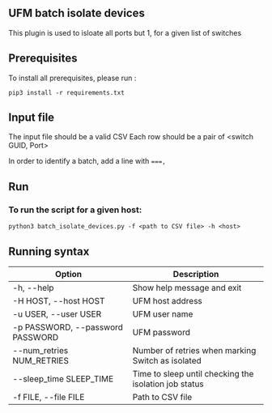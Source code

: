 UFM batch isolate devices
--------------------------------------------------------


This plugin is used to isloate all ports but 1, for a given list of switches


Prerequisites
--------------------------------------------------------

To install all prerequisites, please run :

    pip3 install -r requirements.txt

Input file
--------------------------------------------------------
The input file should be a valid CSV
Each row should be a pair of <switch GUID, Port>

In order to identify a batch, add a line with `===,`

Run
--------------------------------------------------------
###  To run the script for a given host:

    python3 batch_isolate_devices.py -f <path to CSV file> -h <host>


 Running syntax
--------------------------------------------------------

| Option                     | Description                                            |
|----------------------------|--------------------------------------------------------|
| -h, --help                 | Show help message and exit                             |
| -H HOST, --host HOST       | UFM host address                                       |
| -u USER, --user USER       | UFM user name                                          |
| -p PASSWORD, --password PASSWORD | UFM password                                       |
| --num_retries NUM_RETRIES  | Number of retries when marking Switch as isolated      |
| --sleep_time SLEEP_TIME    | Time to sleep until checking the isolation job status  |
| -f FILE, --file FILE       | Path to CSV file 
